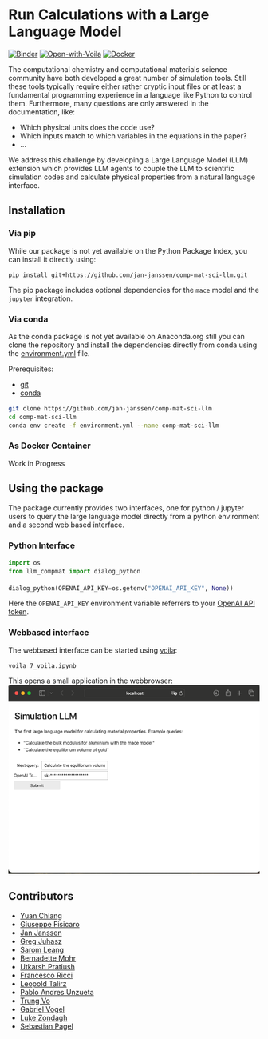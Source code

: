 # Run Calculations with a Large Language Model
[![Binder](https://mybinder.org/badge_logo.svg)](https://mybinder.org/v2/gh/jan-janssen/comp-mat-sci-llm/HEAD)
[![Open-with-Voila](https://img.shields.io/badge/Open%20with-Voila-4eafa0.svg)](https://mybinder.org/v2/gh/jan-janssen/comp-mat-sci-llm/main?urlpath=/voila/render/7_voila.ipynb)
[![Docker](https://img.shields.io/badge/docker-%230db7ed.svg?style=for-the-badge&logo=docker&logoColor=white)](https://hub.docker.com/r/ltalirz/comp-mat-sci-llm)

The computational chemistry and computational materials science community have both developed a great number of 
simulation tools. Still these tools typically require either rather cryptic input files or at least a fundamental 
programming experience in a language like Python to control them. Furthermore, many questions are only answered in the 
documentation, like: 
* Which physical units does the code use? 
* Which inputs match to which variables in the equations in the paper? 
* ...

We address this challenge by developing a Large Language Model (LLM) extension which provides LLM agents to couple the 
LLM to scientific simulation codes and calculate physical properties from a natural language interface.

## Installation 
### Via pip 
While our package is not yet available on the Python Package Index, you can install it directly using:
```
pip install git+https://github.com/jan-janssen/comp-mat-sci-llm.git
```
The pip package includes optional dependencies for the `mace` model and the `jupyter` integration.  

### Via conda 
As the conda package is not yet available on Anaconda.org still you can clone the repository and install the 
dependencies directly from conda using the [environment.yml](environment.yml) file. 

Prerequisites:
- [git](https://git-scm.com/)
- [conda](https://docs.conda.io/en/latest/miniconda.html)

 ```bash
git clone https://github.com/jan-janssen/comp-mat-sci-llm
cd comp-mat-sci-llm
conda env create -f environment.yml --name comp-mat-sci-llm
```

### As Docker Container 
Work in Progress 

## Using the package
The package currently provides two interfaces, one for python / jupyter users to query the large language model directly
from a python environment and a second web based interface. 

### Python Interface
```python
import os
from llm_compmat import dialog_python

dialog_python(OPENAI_API_KEY=os.getenv("OPENAI_API_KEY", None))
```
Here the `OPENAI_API_KEY` environment variable referrers to your [OpenAI API token](https://help.openai.com/en/articles/4936850-where-do-i-find-my-openai-api-key).

### Webbased interface
The webbased interface can be started using [voila](https://voila.readthedocs.io):
```
voila 7_voila.ipynb
```
This opens a small application in the webbrowser:
![voila application](docs/images/voila_screenshot.png)

## Contributors
* [Yuan Chiang](https://github.com/chiang-yuan)
* [Giuseppe Fisicaro](https://github.com/giuseppefisicaro)
* [Jan Janssen](https://github.com/jan-janssen)
* [Greg Juhasz](https://github.com/gjuhasz)
* [Sarom Leang](https://github.com/saromleang)
* [Bernadette Mohr](https://github.com/Bernadette-Mohr)
* [Utkarsh Pratiush](https://github.com/utkarshp1161)
* [Francesco Ricci](https://github.com/fraricci)
* [Leopold Talirz](https://github.com/ltalirz)
* [Pablo Andres Unzueta](https://github.com/pablo-unzueta)
* [Trung Vo](https://github.com/btrungvo)
* [Gabriel Vogel](https://github.com/GaVogel)
* [Luke Zondagh](https://github.com/Luke-Zondagh)
* [Sebastian Pagel](https://github.com/pagel-s)